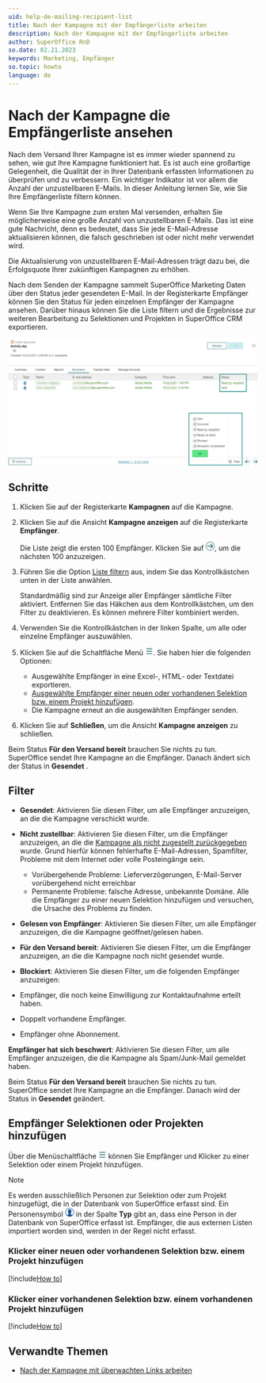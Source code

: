 ```yaml
---
uid: help-de-mailing-recipient-list
title: Nach der Kampagne mit der Empfängerliste arbeiten
description: Nach der Kampagne mit der Empfängerliste arbeiten
author: SuperOffice RnD
so.date: 02.21.2023
keywords: Marketing, Empfänger
so.topic: howto
language: de
---
```


# Nach der Kampagne die Empfängerliste ansehen

Nach dem Versand Ihrer Kampagne ist es immer wieder spannend zu sehen, wie gut Ihre Kampagne funktioniert hat. Es ist auch eine großartige Gelegenheit, die Qualität der in Ihrer Datenbank erfassten Informationen zu überprüfen und zu verbessern. Ein wichtiger Indikator ist vor allem die Anzahl der unzustellbaren E-Mails. In dieser Anleitung lernen Sie, wie Sie Ihre Empfängerliste filtern können.

Wenn Sie Ihre Kampagne zum ersten Mal versenden, erhalten Sie möglicherweise eine große Anzahl von unzustellbaren E-Mails. Das ist eine gute Nachricht, denn es bedeutet, dass Sie jede E-Mail-Adresse aktualisieren können, die falsch geschrieben ist oder nicht mehr verwendet wird.

Die Aktualisierung von unzustellbaren E-Mail-Adressen trägt dazu bei, die Erfolgsquote Ihrer zukünftigen Kampagnen zu erhöhen.

Nach dem Senden der Kampagne sammelt SuperOffice Marketing Daten über den Status jeder gesendeten E-Mail. In der Registerkarte Empfänger können Sie den Status für jeden einzelnen Empfänger der Kampagne ansehen. Darüber hinaus können Sie die Liste filtern und die Ergebnisse zur weiteren Bearbeitung zu Selektionen und Projekten in SuperOffice CRM exportieren.

![Sie können den Status der Kampagne im Feld Status sehen -screenshot][img4]

## Schritte

1. Klicken Sie auf der Registerkarte **Kampagnen** auf die Kampagne.

2. Klicken Sie auf die Ansicht **Kampagne anzeigen** auf die Registerkarte **Empfänger**.

    Die Liste zeigt die ersten 100 Empfänger. Klicken Sie auf ![Symbol][img1], um die nächsten 100 anzuzeigen.

3. Führen Sie die Option [Liste filtern](#filters) aus, indem Sie das Kontrollkästchen unten in der Liste anwählen.

    Standardmäßig sind zur Anzeige aller Empfänger sämtliche Filter aktiviert. Entfernen Sie das Häkchen aus dem Kontrollkästchen, um den Filter zu deaktivieren. Es können mehrere Filter kombiniert werden.

4. Verwenden Sie die Kontrollkästchen in der linken Spalte, um alle oder einzelne Empfänger auszuwählen.

5. Klicken Sie auf die Schaltfläche Menü ![Symbol][img2]. Sie haben hier die folgenden Optionen:
    * Ausgewählte Empfänger in eine Excel-, HTML- oder Textdatei exportieren.
    * [Ausgewählte Empfänger einer neuen oder vorhandenen Selektion bzw. einem Projekt hinzufügen](#add-recipients-to-selections-or-projects).
    * Die Kampagne erneut an die ausgewählten Empfänger senden.

6. Klicken Sie auf **Schließen**, um die Ansicht **Kampagne anzeigen** zu schließen.

Beim Status **Für den Versand bereit** brauchen Sie nichts zu tun. SuperOffice sendet Ihre Kampagne an die Empfänger. Danach ändert sich der Status in **Gesendet** .

## <a id="filters" />Filter

* **Gesendet**: Aktivieren Sie diesen Filter, um alle Empfänger anzuzeigen, an die die Kampagne verschickt wurde.

* **Nicht zustellbar**: Aktivieren Sie diesen Filter, um die Empfänger anzuzeigen, an die die [Kampagne als nicht zugestellt zurückgegeben][3] wurde. Grund hierfür können fehlerhafte E-Mail-Adressen, Spamfilter, Probleme mit dem Internet oder volle Posteingänge sein.

  * Vorübergehende Probleme: Lieferverzögerungen, E-Mail-Server vorübergehend nicht erreichbar
  * Permanente Probleme: falsche Adresse, unbekannte Domäne. Alle die Empfänger zu einer neuen Selektion hinzufügen und versuchen, die Ursache des Problems zu finden.

* **Gelesen von Empfänger**: Aktivieren Sie diesen Filter, um alle Empfänger anzuzeigen, die die Kampagne geöffnet/gelesen haben.

* **Für den Versand bereit**: Aktivieren Sie diesen Filter, um die Empfänger anzuzeigen, an die die Kampagne noch nicht gesendet wurde.

* **Blockiert**: Aktivieren Sie diesen Filter, um die folgenden Empfänger anzuzeigen:

* Empfänger, die noch keine Einwilligung zur Kontaktaufnahme erteilt haben.
* Doppelt vorhandene Empfänger.
* Empfänger ohne Abonnement.

**Empfänger hat sich beschwert**: Aktivieren Sie diesen Filter, um alle Empfänger anzuzeigen, die die Kampagne als Spam/Junk-Mail gemeldet haben.

Beim Status **Für den Versand bereit** brauchen Sie nichts zu tun. SuperOffice sendet Ihre Kampagne an die Empfänger. Danach wird der Status in **Gesendet** geändert.

<!-- markdownlint-disable-next-line MD013 -->
## <a id="add-recipients-to-selections-or-projects" />Empfänger Selektionen oder Projekten hinzufügen

Über die Menüschaltfläche ![Symbol][img2] können Sie Empfänger und Klicker zu einer Selektion oder einem Projekt hinzufügen.

> [!NOTE]
> Es werden ausschließlich Personen zur Selektion oder zum Projekt hinzugefügt, die in der Datenbank von SuperOffice erfasst sind. Ein Personensymbol ![Symbol][img3] in der Spalte **Typ** gibt an, dass eine Person in der Datenbank von SuperOffice erfasst ist. Empfänger, die aus externen Listen importiert worden sind, werden in der Regel nicht erfasst.

### Klicker einer neuen oder vorhandenen Selektion bzw. einem Projekt hinzufügen

[!include[How to](../../../learn/includes/howto-add-person-to-selection-new.md)]

### Klicker einer vorhandenen Selektion bzw. einem vorhandenen Projekt hinzufügen

[!include[How to](../../../learn/includes/howto-add-person-to-selection-existing.md)]

## Verwandte Themen

* [Nach der Kampagne mit überwachten Links arbeiten][1]

<!-- Referenced links -->
[1]: ../../../tracked-links/learn/explore-clicks.md
[3]: manage-bounces.md

<!-- Referenced images -->
[img1]: ../../../../../media/icons/arrow-right.png
[img2]: ../../../../../media/icons/btn-menu.png
[img3]: ../../../../../../common/icons/nav-contact.png
[img4]: ../../../../../media/loc/en/marketing/recipients-tab-status.png
